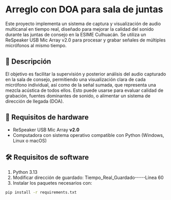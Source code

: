 # Arreglo con DOA para sala de juntas

Este proyecto implementa un sistema de captura y visualización de audio multicanal en tiempo real, diseñado para mejorar la calidad del sonido durante las juntas de consejo en la ESIME Culhuacán.
Se utiliza un ReSpeaker USB Mic Array v2.0 para procesar y grabar señales de múltiples micrófonos al mismo tiempo.

## 🎯 Descripción

El objetivo es facilitar la supervisión y posterior análisis del audio capturado en la sala de consejo, permitiendo una visualización clara de cada micrófono individual, así como de la señal sumada,
que representa una mezcla acústica de todos ellos. Esto puede usarse para evaluar calidad de grabación, fuentes dominantes de sonido, o alimentar un sistema de dirección de llegada (DOA).

## 🎤 Requisitos de hardware

- ReSpeaker USB Mic Array **v2.0**
- Computadora con sistema operativo compatible con Python (Windows, Linux o macOS)

## 🛠️ Requisitos de software

1. Python 3.13
2. Modificar dirección de guardado:
    Tiempo_Real_Guardado-----Línea 60
3. Instalar los paquetes necesarios con:

```bash
pip install -r requirements.txt

